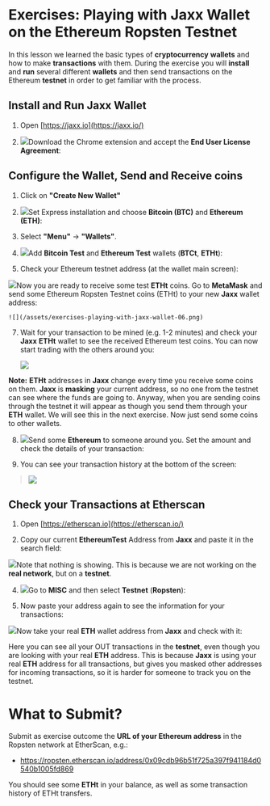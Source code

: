 # Exercises: Playing with Jaxx Wallet on the Ethereum Ropsten Testnet

In this lesson we learned the basic types of **cryptocurrency**
**wallets** and how to make **transactions** with them. During the
exercise you will **install** and **run** several different **wallets**
and then send transactions on the Ethereum **testnet** in order to get
familiar with the process.

Install and Run Jaxx Wallet
---------------------------

1.  Open [https://jaxx.io](https://jaxx.io/)

2.  ![](/assets/exercises-playing-with-jaxx-wallet-022.png)Download the Chrome extension and accept the **End
    User License Agreement**:

Configure the Wallet, Send and Receive coins
--------------------------------------------

1.  Click on **"Create New Wallet"**

2.  ![](/assets/exercises-playing-with-jaxx-wallet-025.png)Set Express installation and choose
    **Bitcoin (BTC)** and **Ethereum (ETH)**:

3.  Select **"Menu"** -\> **"Wallets"**.

4.  ![](/assets/exercises-playing-with-jaxx-wallet-02.png)Add **Bitcoin Test** and **Ethereum
    Test** wallets (**BTCt**, **ETHt**):

5.  Check your Ethereum testnet address (at the wallet main screen):

![](/assets/exercises-playing-with-jaxx-wallet-05.png)Now you are ready to receive some test
    **ETHt** coins. Go to **MetaMask** and send some Ethereum Ropsten
    Testnet coins (ETHt) to your new **Jaxx** wallet address:

    ![](/assets/exercises-playing-with-jaxx-wallet-06.png)

7.  Wait for your transaction to be mined (e.g. 1-2 minutes) and check
    your **Jaxx** **ETHt** wallet to see the received Ethereum test
    coins. You can now start trading with the others around you:

    ![](/assets/exercises-playing-with-jaxx-wallet-08.png)

**Note:** **ETHt** addresses in **Jaxx** change every time you receive
some coins on them. **Jaxx** is **masking** your current address, so no
one from the testnet can see where the funds are going to. Anyway, when
you are sending coins through the testnet it will appear as though you
send them through your **ETH** wallet. We will see this in the next
exercise. Now just send some coins to other wallets.

8.  ![](/assets/exercises-playing-with-jaxx-wallet-011.png)Send some **Ethereum** to someone
    around you. Set the amount and check the details of your
    transaction:

9.  You can see your transaction history at the bottom of the screen:

> ![](/assets/exercises-playing-with-jaxx-wallet-013.png)

Check your Transactions at Etherscan
------------------------------------

1.  Open [https://etherscan.io](https://etherscan.io/)

2.  Copy our current **EthereumTest** Address from **Jaxx** and paste it
    in the search field:

![](/assets/exercises-playing-with-jaxx-wallet-015.png)Note that nothing is showing. This is
    because we are not working on the **real network**, but on a
    **testnet**.

4.  ![](/assets/exercises-playing-with-jaxx-wallet-017.png)Go to **MISC** and then select
    **Testnet** (**Ropsten**):

5.  Now paste your address again to see the information for your
    transactions:

![](/assets/exercises-playing-with-jaxx-wallet-020.png)Now take your real **ETH** wallet
    address from **Jaxx** and check with it:

Here you can see all your OUT transactions in the **testnet**, even
though you are looking with your real **ETH** address. This is because
**Jaxx** is using your real **ETH** address for all transactions, but
gives you masked other addresses for incoming transactions, so it is
harder for someone to track you on the testnet.

What to Submit?
===============

Submit as exercise outcome the **URL of your Ethereum address** in the
Ropsten network at EtherScan, e.g.:

-   <https://ropsten.etherscan.io/address/0x09cdb96b51f725a397f941184d0540b1005fd869>

You should see some **ETHt** in your balance, as well as some
transaction history of ETHt transfers.

